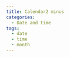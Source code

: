 ```yaml
---
title: Calendar2 minus
categories:
  - Date and time
tags:
  - date
  - time
  - month
---
```

